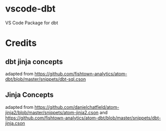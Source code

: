# vscode-dbt
VS Code Package for dbt


# Credits
## dbt jinja concepts
adapted from https://github.com/fishtown-analytics/atom-dbt/blob/master/snippets/dbt-sql.cson

## Jinja Concepts
adapted from  https://github.com/danielchatfield/atom-jinja2/blob/master/snippets/atom-jinja2.cson
and https://github.com/fishtown-analytics/atom-dbt/blob/master/snippets/dbt-jinja.cson